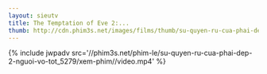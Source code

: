 ```yaml
---
layout: sieutv
title: The Temptation of Eve 2:...
thumb: http://cdn.phim3s.net/images/films/thumb/su-quyen-ru-cua-phai-dep-2-nguoi-vo-tot-the-temptation-of-eve-2-good-wife-2007.jpg
---
```

{% include jwpadv src='//phim3s.net/phim-le/su-quyen-ru-cua-phai-dep-2-nguoi-vo-tot_5279/xem-phim//video.mp4' %}